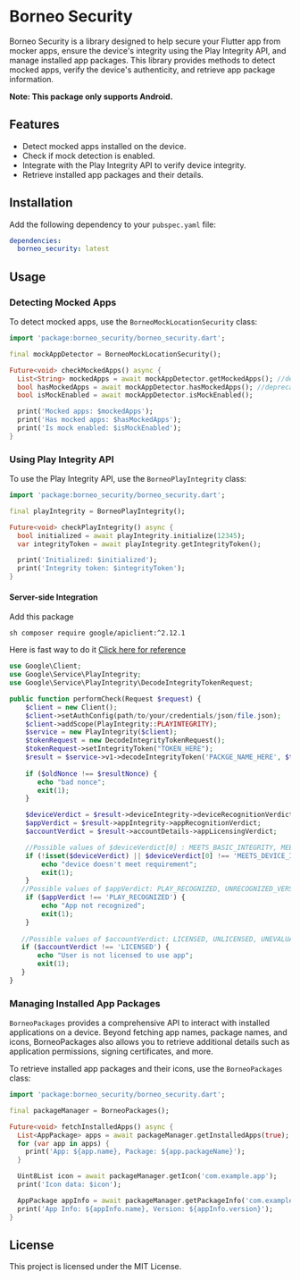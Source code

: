 # Borneo Security

Borneo Security is a library designed to help secure your Flutter app from mocker apps, ensure the device's integrity using the Play Integrity API, and manage installed app packages. This library provides methods to detect mocked apps, verify the device's authenticity, and retrieve app package information.

**Note: This package only supports Android.**

## Features

- Detect mocked apps installed on the device.
- Check if mock detection is enabled.
- Integrate with the Play Integrity API to verify device integrity.
- Retrieve installed app packages and their details.

## Installation

Add the following dependency to your `pubspec.yaml` file:

```yaml
dependencies:
  borneo_security: latest
```

## Usage

### Detecting Mocked Apps

To detect mocked apps, use the `BorneoMockLocationSecurity` class:

```dart
import 'package:borneo_security/borneo_security.dart';

final mockAppDetector = BorneoMockLocationSecurity();

Future<void> checkMockedApps() async {
  List<String> mockedApps = await mockAppDetector.getMockedApps(); //deprecated
  bool hasMockedApps = await mockAppDetector.hasMockedApps(); //deprecated
  bool isMockEnabled = await mockAppDetector.isMockEnabled();

  print('Mocked apps: $mockedApps');
  print('Has mocked apps: $hasMockedApps');
  print('Is mock enabled: $isMockEnabled');
}
```

### Using Play Integrity API

To use the Play Integrity API, use the `BorneoPlayIntegrity` class:

```dart
import 'package:borneo_security/borneo_security.dart';

final playIntegrity = BorneoPlayIntegrity();

Future<void> checkPlayIntegrity() async {
  bool initialized = await playIntegrity.initialize(12345);
  var integrityToken = await playIntegrity.getIntegrityToken();

  print('Initialized: $initialized');
  print('Integrity token: $integrityToken');
}
```


#### Server-side Integration
Add this package 

```sh composer require google/apiclient:^2.12.1```

Here is fast way to do it [Click here for reference](https://stackoverflow.com/a/71528749/17657666)
```php
use Google\Client;
use Google\Service\PlayIntegrity;
use Google\Service\PlayIntegrity\DecodeIntegrityTokenRequest;

public function performCheck(Request $request) {
    $client = new Client();
    $client->setAuthConfig(path/to/your/credentials/json/file.json);
    $client->addScope(PlayIntegrity::PLAYINTEGRITY);
    $service = new PlayIntegrity($client);
    $tokenRequest = new DecodeIntegrityTokenRequest();
    $tokenRequest->setIntegrityToken("TOKEN_HERE");
    $result = $service->v1->decodeIntegrityToken('PACKGE_NAME_HERE', $tokenRequest);
    
    if ($oldNonce !== $resultNonce) {
       echo "bad nonce";
       exit(1);
    }

    $deviceVerdict = $result->deviceIntegrity->deviceRecognitionVerdict;
    $appVerdict = $result->appIntegrity->appRecognitionVerdict;
    $accountVerdict = $result->accountDetails->appLicensingVerdict;

    //Possible values of $deviceVerdict[0] : MEETS_BASIC_INTEGRITY, MEETS_DEVICE_INTEGRITY, MEETS_STRONG_INTEGRITY
    if (!isset($deviceVerdict) || $deviceVerdict[0] !== 'MEETS_DEVICE_INTEGRITY') {
        echo "device doesn't meet requirement";
        exit(1);
    }
   //Possible values of $appVerdict: PLAY_RECOGNIZED, UNRECOGNIZED_VERSION, UNEVALUATED
    if ($appVerdict !== 'PLAY_RECOGNIZED') {
        echo "App not recognized";
        exit(1);
    }
    
   //Possible values of $accountVerdict: LICENSED, UNLICENSED, UNEVALUATED
   if ($accountVerdict !== 'LICENSED') {
       echo "User is not licensed to use app";
       exit(1);
   }
}
```


### Managing Installed App Packages

`BorneoPackages` provides a comprehensive API to interact with installed applications on a device. Beyond fetching app names, package names, and icons, BorneoPackages also allows you to retrieve additional details such as application permissions, signing certificates, and more.

To retrieve installed app packages and their icons, use the `BorneoPackages` class:

```dart
import 'package:borneo_security/borneo_security.dart';

final packageManager = BorneoPackages();

Future<void> fetchInstalledApps() async {
  List<AppPackage> apps = await packageManager.getInstalledApps(true);
  for (var app in apps) {
    print('App: ${app.name}, Package: ${app.packageName}');
  }

  Uint8List icon = await packageManager.getIcon('com.example.app');
  print('Icon data: $icon');

  AppPackage appInfo = await packageManager.getPackageInfo('com.example.app');
  print('App Info: ${appInfo.name}, Version: ${appInfo.version}');
}
```

## License
This project is licensed under the MIT License.
